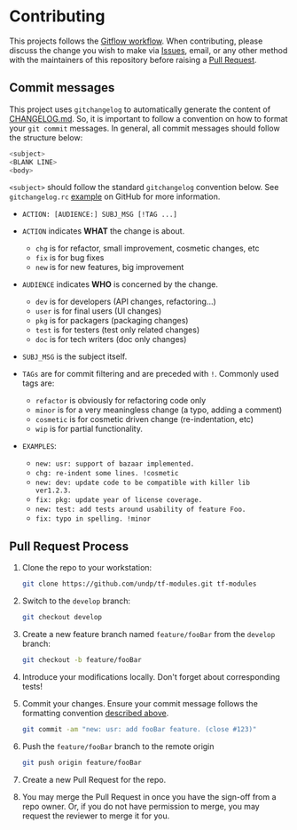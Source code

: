 # Contributing

This projects follows the [Gitflow workflow][WorkflowRef]. When contributing, please discuss the change you wish to make via [Issues][IssuesRef], email, or any other method with the maintainers of this repository before raising a [Pull Request](#pull-request-process).

[WorkflowRef]: https://www.atlassian.com/git/tutorials/comparing-workflows/gitflow-workflow
[IssuesRef]: https://github.com/undp/tf-modules/issues

## Commit messages

This project uses `gitchangelog` to automatically generate the content of [CHANGELOG.md](CHANGELOG.md). So, it is important to follow a convention on how to format your `git commit` messages. In general, all commit messages should follow the structure below:

```sh
<subject>
<BLANK LINE>
<body>
```

`<subject>` should follow the standard `gitchangelog` convention below. See  `gitchangelog.rc` [example][GitHubGitchangelog] on GitHub for more information.

[GitHubGitchangelog]: https://github.com/vaab/gitchangelog/blob/master/.gitchangelog.rc

* `ACTION: [AUDIENCE:] SUBJ_MSG [!TAG ...]`

* `ACTION` indicates **WHAT** the change is about.
  * `chg` is for refactor, small improvement, cosmetic changes, etc
  * `fix` is for bug fixes
  * `new` is for new features, big improvement

* `AUDIENCE` indicates **WHO** is concerned by the change.
  * `dev`  is for developers (API changes, refactoring...)
  * `user`  is for final users (UI changes)
  * `pkg`  is for packagers (packaging changes)
  * `test` is for testers (test only related changes)
  * `doc`  is for tech writers (doc only changes)

* `SUBJ_MSG` is the subject itself.

* `TAGs` are for commit filtering and are preceded with `!`. Commonly used tags are:
  * `refactor` is obviously for refactoring code only
  * `minor` is for a very meaningless change (a typo, adding a comment)
  * `cosmetic` is for cosmetic driven change (re-indentation, etc)
  * `wip` is for partial functionality.

* `EXAMPLES`:
  * `new: usr: support of bazaar implemented.`
  * `chg: re-indent some lines. !cosmetic`
  * `new: dev: update code to be compatible with killer lib ver1.2.3.`
  * `fix: pkg: update year of license coverage.`
  * `new: test: add tests around usability of feature Foo.`
  * `fix: typo in spelling. !minor`

## Pull Request Process

1. Clone the repo to your workstation:

    ```sh
    git clone https://github.com/undp/tf-modules.git tf-modules
    ```

1. Switch to the `develop` branch:

    ```sh
    git checkout develop
    ```

1. Create a new feature branch named `feature/fooBar` from the `develop` branch:

    ```sh
    git checkout -b feature/fooBar
    ```

1. Introduce your modifications locally. Don't forget about corresponding tests!

1. Commit your changes. Ensure your commit message follows the formatting convention [described above](#commit-messages).

    ```sh
    git commit -am "new: usr: add fooBar feature. (close #123)"
    ```

1. Push the `feature/fooBar` branch to the remote origin

    ```sh
    git push origin feature/fooBar
    ```

1. Create a new Pull Request for the repo.

1. You may merge the Pull Request in once you have the sign-off from a repo owner. Or, if you do not have permission to merge, you may request the reviewer to merge it for you.
